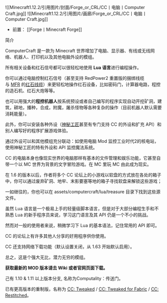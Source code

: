![[Minecraft1.12.2/引用图片/封面/Forge_or_CRL/CC丨电脑丨Computer Craft.jpg]]
![[Minecraft1.12.2/引用图片/画廊/Forge_or_CRL/CC丨电脑丨Computer Craft.jpg]]
- 前置：
 [[Forge丨Minecraft Forge]]

简介

ComputerCraft 是一款为 Minecraft 世界增加了电脑、显示器、有线或无线网络、机器人、打印机以及其他电脑外设的模组。

所有相关设备和红石信号都可以很轻松地使用 **Lua 语言**进行编程操作。

你可以通过电脑控制红石信号（甚至支持 RedPower2 重置版的捆绑线缆与 [MFR](https://www.mcmod.cn/class/7.html "MFR") 的[红石线缆](https://www.mcmod.cn/item/334704.html)）来更轻松地操作红石设备，比如密码门，计算器电路，程控的造石机、红石大炮等等。

也可以用强大的**程控机器人**按系统预设或者自己编写的程序实现自动开挖矿洞，建筑，耕地，播种，合成，附魔，屠杀怪物等各种复杂的操作（目前机器人默认需要消耗能量）。

此外，你可以安装各种外设（[神秘工匠](https://www.mcmod.cn/class/212.html "神秘工匠")甚至有专门支持 CC 的外设和扩充 API）和别人编写好的程序扩展游戏体验。

通过外设可以和其他模组充分联动：如使用电脑 Mod 监控工业时代2的核电站，使用神秘工匠的特有外设和 API 监控魔法系统。

CC 的电脑本身也像现实世界的电脑那样有基本的文件管理和娱乐功能，它甚至自带一个以 MC 世界为背景的文字冒险游戏。在 MC 里玩 MC 由此成为现实。

在 1.6 的版本以后，作者将多个 CC 论坛上的小游戏以软盘的方式放在各处的箱子中，你可以通过废弃矿洞、地牢、末影要塞等地的箱子寻找软盘来解锁这些游戏；

一如继往的，你也可以在 assets/computercraft/lua/treasure 目录下找到这些源文件。

虽然 Lua 语言是一个极易上手的轻量级脚本语言，但是对于大部分编程生手和不熟悉 Lua 的新手程序员来说，学习这门语言及其 API 仍是一个不小的挑战。

然而对一般的使用者来说，稍微学习下 Lua 的基本语法，记住常用的 API 即可。

CC 的论坛上有许多其他人分享的好用程序供你使用。

CC 还支持网络下载功能（默认设置关闭，从 1.63 开始默认启用）。

总之，这是个强大无比，潜力无穷的模组。

  

**获取最新的 MOD 版本请去 Wiki 或者官网页面下载。**

己有 1.10 & 1.11 以上版本分支, 名称为Computality：传送门。

已有更高版本的重制版，名称为 [CC: Tweaked](https://www.mcmod.cn/class/1681.html "CC: Tweaked") / [CC: Tweaked for Fabric](https://www.mcmod.cn/class/1873.html "CC: Tweaked for Fabric") / [CC: Restitched](https://www.mcmod.cn/class/3518.html "CC: Restitched")。